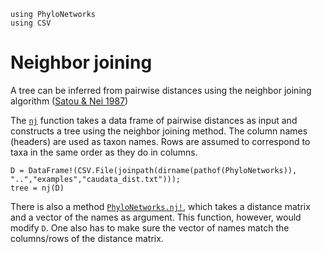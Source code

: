 ```@setup nj
using PhyloNetworks
using CSV
```
# Neighbor joining

A tree can be inferred from pairwise distances using the neighbor
joining algorithm ([Satou & Nei
1987](https://doi.org/10.1093/oxfordjournals.molbev.a040454))

The [`nj`](@ref) function takes a data frame of pairwise distances as input
and constructs a tree using the neighbor joining method.  The column
names (headers) are used as taxon names.  Rows are assumed to
correspond to taxa in the same order as they do in columns.

```@repl nj
D = DataFrame!(CSV.File(joinpath(dirname(pathof(PhyloNetworks)), "..","examples","caudata_dist.txt")));
tree = nj(D)
```

There is also a method [`PhyloNetworks.nj!`](@ref), which takes a distance
matrix and a vector of the names as argument.  This function, however,
would modify `D`.  One also has to make sure the vector of names match
the columns/rows of the distance matrix.
